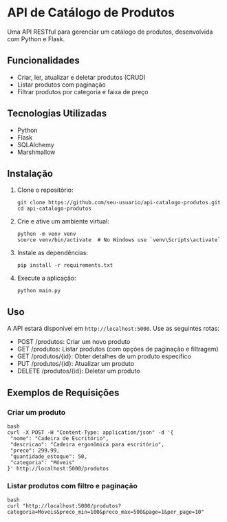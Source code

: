 # API de Catálogo de Produtos

Uma API RESTful para gerenciar um catálogo de produtos, desenvolvida com Python e Flask.

## Funcionalidades

- Criar, ler, atualizar e deletar produtos (CRUD)
- Listar produtos com paginação
- Filtrar produtos por categoria e faixa de preço

## Tecnologias Utilizadas

- Python
- Flask
- SQLAlchemy
- Marshmallow

## Instalação

1. Clone o repositório:
   ```
   git clone https://github.com/seu-usuario/api-catalogo-produtos.git
   cd api-catalogo-produtos
   ```

2. Crie e ative um ambiente virtual:
   ```
   python -m venv venv
   source venv/bin/activate  # No Windows use `venv\Scripts\activate`
   ```

3. Instale as dependências:
   ```
   pip install -r requirements.txt
   ```

4. Execute a aplicação:
   ```
   python main.py
   ```

## Uso

A API estará disponível em `http://localhost:5000`. Use as seguintes rotas:

- POST /produtos: Criar um novo produto
- GET /produtos: Listar produtos (com opções de paginação e filtragem)
- GET /produtos/{id}: Obter detalhes de um produto específico
- PUT /produtos/{id}: Atualizar um produto
- DELETE /produtos/{id}: Deletar um produto

## Exemplos de Requisições

### Criar um produto
 ```
bash
curl -X POST -H "Content-Type: application/json" -d '{
  "nome": "Cadeira de Escritório",
  "descricao": "Cadeira ergonômica para escritório",
  "preco": 299.99,
  "quantidade_estoque": 50,
  "categoria": "Móveis"
}' http://localhost:5000/produtos
 ```

### Listar produtos com filtro e paginação
```
bash
curl "http://localhost:5000/produtos?categoria=Móveis&preco_min=100&preco_max=500&page=1&per_page=10"
```



